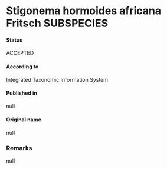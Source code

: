 # Stigonema hormoides africana Fritsch SUBSPECIES

#### Status
ACCEPTED

#### According to
Integrated Taxonomic Information System

#### Published in
null

#### Original name
null

### Remarks
null